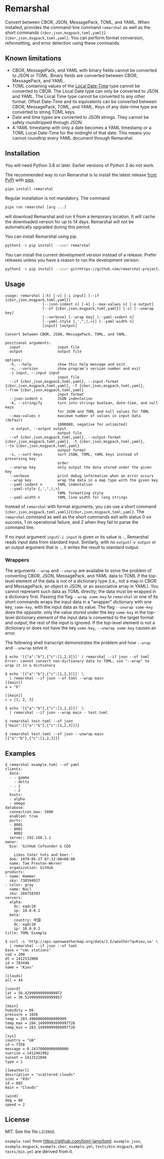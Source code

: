 # Remarshal

Convert between CBOR, JSON, MessagePack, TOML, and YAML.
When installed, provides the command-line command `remarshal` as well as the short commands <code>{cbor,json,msgpack,toml,yaml}2<wbr>{cbor,json,msgpack,toml,yaml}</code>.
You can perform format conversion, reformatting, and error detection using these commands.

## Known limitations

* CBOR, MessagePack, and YAML with binary fields cannot be converted to JSON or TOML.
Binary fields are converted between CBOR, MessagePack, and YAML.
* TOML containing values of the [Local Date-Time](https://toml.io/en/v1.0.0-rc.1#local-date-time) type cannot be converted to CBOR.
The Local Date type can only be converted to JSON and YAML.
The Local Time type cannot be converted to any other format.
Offset Date-Time and its equivalents can be converted between CBOR, MessagePack, TOML, and YAML.
Keys of any date-time type are converted to string TOML keys.
* Date and time types are converted to JSON strings.
They cannot be safely roundtripped through JSON.
* A YAML timestamp with only a date becomes a YAML timestamp or a TOML Local Date-Time for the midnight of that date.
This means you cannot roundtrip every YAML document through Remarshal.

## Installation

You will need Python 3.8 or later.
Earlier versions of Python 3 do not work.

The recommended way to run Remarshal is to install the latest release [from PyPI](https://pypi.org/project/remarshal/) with [pipx](https://github.com/pypa/pipx).

```sh
pipx install remarshal
```

Regular installation is not mandatory.
The command

```sh
pipx run remarshal [arg ...]
```

will download Remarshal and run it from a temporary location.
It will cache the downloaded version for up to 14 days.
Remarshal will not be automatically upgraded during this period.

You can install Remarshal using pip.

```sh
python3 -m pip install --user remarshal
```

You can install the current development version instead of a release.
Prefer releases unless you have a reason to run the development version.

```sh
python3 -m pip install --user git+https://github.com/remarshal-project/remarshal
```

## Usage

```
usage: remarshal [-h] [-v] [-i input] [--if {cbor,json,msgpack,toml,yaml}]
                 [--json-indent n] [-k] [--max-values n] [-o output]
                 [--of {cbor,json,msgpack,toml,yaml}] [-s] [--unwrap key]
                 [--verbose] [--wrap key] [--yaml-indent n]
                 [--yaml-style {,',",|,>}] [--yaml-width n]
                 [input] [output]

Convert between CBOR, JSON, MessagePack, TOML, and YAML.

positional arguments:
  input                 input file
  output                output file

options:
  -h, --help            show this help message and exit
  -v, --version         show program's version number and exit
  -i input, --input input
                        input file
  --if {cbor,json,msgpack,toml,yaml}, --input-format
{cbor,json,msgpack,toml,yaml}, -f {cbor,json,msgpack,toml,yaml},
--from {cbor,json,msgpack,toml,yaml}
                        input format
  --json-indent n       JSON indentation
  -k, --stringify       turn into strings boolean, date-time, and null keys
                        for JSON and TOML and null values for TOML
  --max-values n        maximum number of values in input data (default
                        1000000, negative for unlimited)
  -o output, --output output
                        output file
  --of {cbor,json,msgpack,toml,yaml}, --output-format
{cbor,json,msgpack,toml,yaml}, -t {cbor,json,msgpack,toml,yaml},
--to {cbor,json,msgpack,toml,yaml}
                        output format
  -s, --sort-keys       sort JSON, TOML, YAML keys instead of preserving key
                        order
  --unwrap key          only output the data stored under the given key
  --verbose             print debug information when an error occurs
  --wrap key            wrap the data in a map type with the given key
  --yaml-indent n       YAML indentation
  --yaml-style {,',",|,>}
                        YAML formatting style
  --yaml-width n        YAML line width for long strings
```

Instead of `remarshal` with format arguments,
you can use a short command <code>{cbor,json,msgpack,toml,yaml}2<wbr>{cbor,json,msgpack,toml,yaml}</code>. 
The `remarshal` command as well as the short commands exit with status 0 on success, 1 on operational failure, and 2 when they fail to parse the command line.

If no input argument `input`/`-i input` is given or its value is `-`, Remarshal reads input data from standard input.
Similarly, with no `output`/`-o output` or an output argument that is `-`, it writes the result to standard output.

### Wrappers

The arguments `--wrap` and `--unwrap` are available to solve the problem of converting CBOR, JSON, MessagePack, and YAML data to TOML if the top-level element of the data is not of a dictionary type
(i.e., not a map in CBOR and MessagePack, an object in JSON, or an associative array in YAML).
You cannot represent such data as TOML directly;
the data must be wrapped in a dictionary first.
Passing the flag `--wrap some-key` to `remarshal` or one of its short commands wraps the input data in a "wrapper" dictionary with one key, `some-key`, with the input data as its value.
The flag `--unwrap some-key` does the opposite:
only the value stored under the key `some-key` in the top-level dictionary element of the input data is converted to the target format and output;
the rest of the input is ignored.
If the top-level element is not a dictionary or does not have the key `some-key`,
`--unwrap some-key` causes an error.

The following shell transcript demonstrates the problem and how `--wrap` and `--unwrap` solve it:

```
$ echo '[{"a":"b"},{"c":[1,2,3]}]' | remarshal --if json --of toml
Error: cannot convert non-dictionary data to TOML; use "--wrap" to wrap it in a dictionary

$ echo '[{"a":"b"},{"c":[1,2,3]}]' \
  | remarshal --if json --of toml --wrap main
[[main]]
a = "b"

[[main]]
c = [1, 2, 3]

$ echo '[{"a":"b"},{"c":[1,2,3]}]' \
  | remarshal --if json --wrap main - test.toml

$ remarshal test.toml --of json
{"main":[{"a":"b"},{"c":[1,2,3]}]}

$ remarshal test.toml --of json --unwrap main
[{"a":"b"},{"c":[1,2,3]}]
```

## Examples

```
$ remarshal example.toml --of yaml
clients:
  data:
  - - gamma
    - delta
  - - 1
    - 2
  hosts:
  - alpha
  - omega
database:
  connection_max: 5000
  enabled: true
  ports:
  - 8001
  - 8001
  - 8002
  server: 192.168.1.1
owner:
  bio: 'GitHub Cofounder & CEO

    Likes tater tots and beer.'
  dob: 1979-05-27 07:32:00+00:00
  name: Tom Preston-Werner
  organization: GitHub
products:
- name: Hammer
  sku: 738594937
- color: gray
  name: Nail
  sku: 284758393
servers:
  alpha:
    dc: eqdc10
    ip: 10.0.0.1
  beta:
    country: 中国
    dc: eqdc10
    ip: 10.0.0.2
title: TOML Example

$ curl -s 'http://api.openweathermap.org/data/2.5/weather?q=Kiev,ua' \
  | remarshal --if json --of toml
base = "cmc stations"
cod = 200
dt = 1412532000
id = 703448
name = "Kiev"

[clouds]
all = 44

[coord]
lat = 50.42999999999999972
lon = 30.51999999999999957

[main]
humidity = 66
pressure = 1026
temp = 283.49000000000000909
temp_max = 284.14999999999997726
temp_min = 283.14999999999997726

[sys]
country = "UA"
id = 7358
message = 0.24370000000000000
sunrise = 1412481902
sunset = 1412522846
type = 1

[[weather]]
description = "scattered clouds"
icon = "03n"
id = 802
main = "Clouds"

[wind]
deg = 80
speed = 2
```

## License

MIT. See the file `LICENSE`.

`example.toml` from <https://github.com/toml-lang/toml>. `example.json`, `example.msgpack`, `example.cbor`, `example.yml`, `tests/bin.msgpack`, and `tests/bin.yml` are derived from it.
